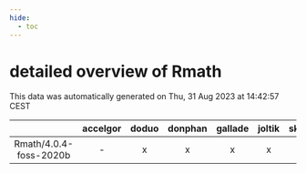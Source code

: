 ```yaml
---
hide:
  - toc
---
```


detailed overview of Rmath
==========================


This data was automatically generated on Thu, 31 Aug 2023 at 14:42:57 CEST  

| |accelgor|doduo|donphan|gallade|joltik|skitty|swalot|victini|
| :---: | :---: | :---: | :---: | :---: | :---: | :---: | :---: | :---: |
|Rmath/4.0.4-foss-2020b|-|x|x|x|x|x|x|x|
